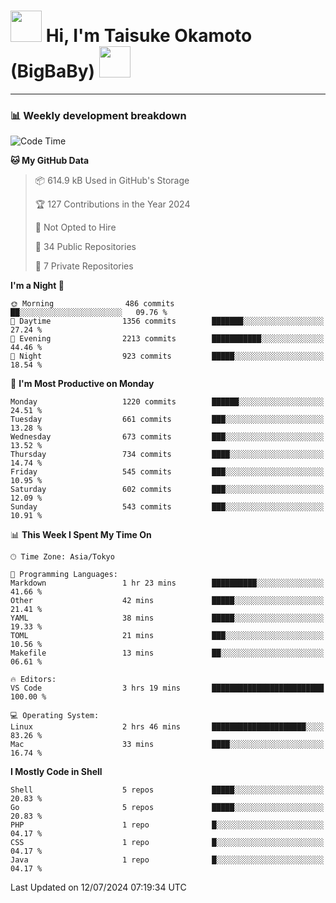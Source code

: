 <!-- Title -->
<h1>
    <img src="https://media.tenor.com/TlyRveJkgo4AAAAi/cloud-cloud-strife.gif" width="50"/> 
    Hi, I'm Taisuke Okamoto (BigBaBy) 
    <img src="https://media.tenor.com/TlyRveJkgo4AAAAi/cloud-cloud-strife.gif" width="50"/>
</h1>

---

<h3> 📊 Weekly development breakdown </h3>
<!-- waka-readme-stats -->

<!--START_SECTION:waka-->
![Code Time](http://img.shields.io/badge/Code%20Time-1%2C787%20hrs%2033%20mins-blue)

**🐱 My GitHub Data** 

> 📦 614.9 kB Used in GitHub's Storage 
 > 
> 🏆 127 Contributions in the Year 2024
 > 
> 🚫 Not Opted to Hire
 > 
> 📜 34 Public Repositories 
 > 
> 🔑 7 Private Repositories 
 > 
**I'm a Night 🦉** 

```text
🌞 Morning                486 commits         ██░░░░░░░░░░░░░░░░░░░░░░░   09.76 % 
🌆 Daytime                1356 commits        ███████░░░░░░░░░░░░░░░░░░   27.24 % 
🌃 Evening                2213 commits        ███████████░░░░░░░░░░░░░░   44.46 % 
🌙 Night                  923 commits         █████░░░░░░░░░░░░░░░░░░░░   18.54 % 
```
📅 **I'm Most Productive on Monday** 

```text
Monday                   1220 commits        ██████░░░░░░░░░░░░░░░░░░░   24.51 % 
Tuesday                  661 commits         ███░░░░░░░░░░░░░░░░░░░░░░   13.28 % 
Wednesday                673 commits         ███░░░░░░░░░░░░░░░░░░░░░░   13.52 % 
Thursday                 734 commits         ████░░░░░░░░░░░░░░░░░░░░░   14.74 % 
Friday                   545 commits         ███░░░░░░░░░░░░░░░░░░░░░░   10.95 % 
Saturday                 602 commits         ███░░░░░░░░░░░░░░░░░░░░░░   12.09 % 
Sunday                   543 commits         ███░░░░░░░░░░░░░░░░░░░░░░   10.91 % 
```


📊 **This Week I Spent My Time On** 

```text
🕑︎ Time Zone: Asia/Tokyo

💬 Programming Languages: 
Markdown                 1 hr 23 mins        ██████████░░░░░░░░░░░░░░░   41.66 % 
Other                    42 mins             █████░░░░░░░░░░░░░░░░░░░░   21.41 % 
YAML                     38 mins             █████░░░░░░░░░░░░░░░░░░░░   19.33 % 
TOML                     21 mins             ███░░░░░░░░░░░░░░░░░░░░░░   10.56 % 
Makefile                 13 mins             ██░░░░░░░░░░░░░░░░░░░░░░░   06.61 % 

🔥 Editors: 
VS Code                  3 hrs 19 mins       █████████████████████████   100.00 % 

💻 Operating System: 
Linux                    2 hrs 46 mins       █████████████████████░░░░   83.26 % 
Mac                      33 mins             ████░░░░░░░░░░░░░░░░░░░░░   16.74 % 
```

**I Mostly Code in Shell** 

```text
Shell                    5 repos             █████░░░░░░░░░░░░░░░░░░░░   20.83 % 
Go                       5 repos             █████░░░░░░░░░░░░░░░░░░░░   20.83 % 
PHP                      1 repo              █░░░░░░░░░░░░░░░░░░░░░░░░   04.17 % 
CSS                      1 repo              █░░░░░░░░░░░░░░░░░░░░░░░░   04.17 % 
Java                     1 repo              █░░░░░░░░░░░░░░░░░░░░░░░░   04.17 % 
```




 Last Updated on 12/07/2024 07:19:34 UTC
<!--END_SECTION:waka-->
